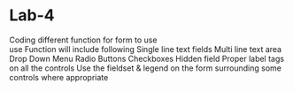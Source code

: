 # Lab-4
Coding different function for form to use    
use Function will include following Single line text fields
Multi line text area
Drop Down Menu
Radio Buttons
Checkboxes
Hidden field
Proper label tags on all the controls
Use the fieldset & legend on the form surrounding some controls where appropriate
